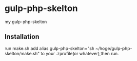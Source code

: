 # gulp-php-skelton
my gulp-php-skelton
## Installation
run make.sh
add 
alias gulp-php-skelton="sh ~/hoge/gulp-php-skelton/make.sh"
to your .zprofile(or whatever),then run.
